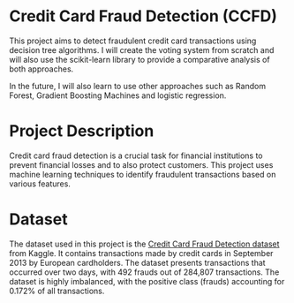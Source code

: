 # Credit Card Fraud Detection (CCFD)

This project aims to detect fraudulent credit card transactions using decision tree algorithms. 
I will create the voting system from scratch and will also use the scikit-learn library to provide a comparative analysis of both approaches.

In the future, I will also learn to use other approaches such as Random Forest, Gradient Boosting Machines and logistic regression.

# Project Description

Credit card fraud detection is a crucial task for financial institutions to prevent financial losses and to also protect customers. 
This project uses machine learning techniques to identify fraudulent transactions based on various features.

# Dataset

The dataset used in this project is the [Credit Card Fraud Detection dataset](https://www.kaggle.com/mlg-ulb/creditcardfraud) from Kaggle. It contains transactions made by credit cards in September 2013 by European cardholders. 
The dataset presents transactions that occurred over two days, with 492 frauds out of 284,807 transactions. The dataset is highly imbalanced, with the positive class (frauds) accounting for 0.172% of all transactions.

